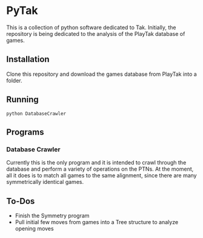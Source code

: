 # PyTak #

This is a collection of python software dedicated to Tak. Initially, the repository is being dedicated to the analysis
of the PlayTak database of games.

## Installation ##

Clone this repository and download the games database from PlayTak into a folder.


## Running ##

```python DatabaseCrawler```

## Programs ##

### Database Crawler ###

Currently this is the only program and it is intended to crawl through the database and perform a variety of operations
on the PTNs. At the moment, all it does is to match all games to the same alignment, since there are many symmetrically
identical games.


## To-Dos ##

* Finish the Symmetry program
* Pull initial few moves from games into a Tree structure to analyze opening moves


